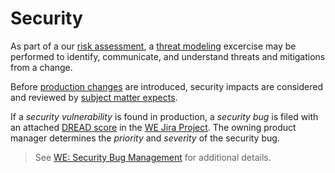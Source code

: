# Security
As part of a our [risk assessment](https://kb.extendhealth.com/x/o5H7Cg), a [threat modeling](https://kb.extendhealth.com/x/YJeFCg) excercise may be performed to identify, communicate, and understand threats and mitigations from a change.

Before [production changes](https://kb.extendhealth.com/x/5AZmEQ) are introduced, security impacts are considered and reviewed by [subject matter expects](https://kb.extendhealth.com/x/thJGCg).

If a _security vulnerability_ is found in production, a _security bug_ is filed with an attached [DREAD score](https://kb.extendhealth.com/x/SIQ7Dg) in the [WE Jira Project](https://kb.extendhealth.com/x/EBCGCQ).  The owning product manager determines the _priority_ and _severity_ of the security bug.

> See [WE: Security Bug Management](https://kb.extendhealth.com/x/wSyGCQ) for additional details.
